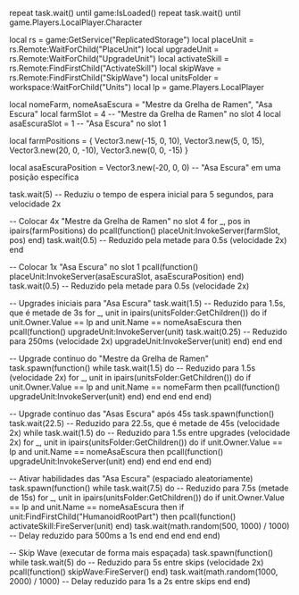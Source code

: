 repeat task.wait() until game:IsLoaded()
repeat task.wait() until game.Players.LocalPlayer.Character

local rs = game:GetService("ReplicatedStorage")
local placeUnit = rs.Remote:WaitForChild("PlaceUnit")
local upgradeUnit = rs.Remote:WaitForChild("UpgradeUnit")
local activateSkill = rs.Remote:FindFirstChild("ActivateSkill")
local skipWave = rs.Remote:FindFirstChild("SkipWave")
local unitsFolder = workspace:WaitForChild("Units")
local lp = game.Players.LocalPlayer

local nomeFarm, nomeAsaEscura = "Mestre da Grelha de Ramen", "Asa Escura"
local farmSlot = 4  -- "Mestre da Grelha de Ramen" no slot 4
local asaEscuraSlot = 1  -- "Asa Escura" no slot 1

local farmPositions = {
    Vector3.new(-15, 0, 10), 
    Vector3.new(5, 0, 15),    
    Vector3.new(20, 0, -10), 
    Vector3.new(0, 0, -15)
}

local asaEscuraPosition = Vector3.new(-20, 0, 0)  -- "Asa Escura" em uma posição específica

task.wait(5)  -- Reduziu o tempo de espera inicial para 5 segundos, para velocidade 2x

-- Colocar 4x "Mestre da Grelha de Ramen" no slot 4
for _, pos in ipairs(farmPositions) do
    pcall(function() placeUnit:InvokeServer(farmSlot, pos) end)
    task.wait(0.5)  -- Reduzido pela metade para 0.5s (velocidade 2x)
end

-- Colocar 1x "Asa Escura" no slot 1
pcall(function() placeUnit:InvokeServer(asaEscuraSlot, asaEscuraPosition) end)
task.wait(0.5)  -- Reduzido pela metade para 0.5s (velocidade 2x)

-- Upgrades iniciais para "Asa Escura"
task.wait(1.5)  -- Reduzido para 1.5s, que é metade de 3s
for _, unit in ipairs(unitsFolder:GetChildren()) do
    if unit.Owner.Value == lp and unit.Name == nomeAsaEscura then
        pcall(function() 
            upgradeUnit:InvokeServer(unit)
            task.wait(0.25)  -- Reduzido para 250ms (velocidade 2x)
            upgradeUnit:InvokeServer(unit)
        end)
    end
end

-- Upgrade contínuo do "Mestre da Grelha de Ramen"
task.spawn(function()
    while task.wait(1.5) do  -- Reduzido para 1.5s (velocidade 2x)
        for _, unit in ipairs(unitsFolder:GetChildren()) do
            if unit.Owner.Value == lp and unit.Name == nomeFarm then
                pcall(function() 
                    upgradeUnit:InvokeServer(unit)
                end)
            end
        end
    end
end)

-- Upgrade contínuo das "Asas Escura" após 45s
task.spawn(function()
    task.wait(22.5)  -- Reduzido para 22.5s, que é metade de 45s (velocidade 2x)
    while task.wait(1.5) do  -- Reduzido para 1.5s entre upgrades (velocidade 2x)
        for _, unit in ipairs(unitsFolder:GetChildren()) do
            if unit.Owner.Value == lp and unit.Name == nomeAsaEscura then
                pcall(function() 
                    upgradeUnit:InvokeServer(unit)
                end)
            end
        end
    end
end)

-- Ativar habilidades das "Asa Escura" (espaciado aleatoriamente)
task.spawn(function()
    while task.wait(7.5) do  -- Reduzido para 7.5s (metade de 15s)
        for _, unit in ipairs(unitsFolder:GetChildren()) do
            if unit.Owner.Value == lp and unit.Name == nomeAsaEscura then
                if unit:FindFirstChild("HumanoidRootPart") then
                    pcall(function() 
                        activateSkill:FireServer(unit)
                    end)
                    task.wait(math.random(500, 1000) / 1000)  -- Delay reduzido para 500ms a 1s
                end
            end
        end
    end
end)

-- Skip Wave (executar de forma mais espaçada)
task.spawn(function()
    while task.wait(5) do  -- Reduzido para 5s entre skips (velocidade 2x)
        pcall(function()
            skipWave:FireServer()
        end)
        task.wait(math.random(1000, 2000) / 1000)  -- Delay reduzido para 1s a 2s entre skips
    end
end)
